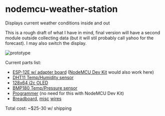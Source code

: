 # nodemcu-weather-station
Displays current weather conditions inside and out

This is a rough draft of what I have in mind, final version will have a second module outside collecting data (but it will stil probably call yahoo for the forecast). I may also switch the display.

![prototype](https://raw.githubusercontent.com/nfriedly/nodemcu-weather-station/master/media/prototpe-1.jpg)

Current parts list:
* [ESP-12E w/ adapter board](http://www.electrodragon.com/product/esp8266-smd-adapter-board/) ([NodeMCU Dev Kit](http://www.electrodragon.com/product/nodemcu-lua-amica-r2-esp8266-wifi-board/) would also work here)
* [DHT11 Temp/Humidity sensor](http://www.electrodragon.com/product/humidity-and-temperature-sensor-dht11/)
* [128x64 i2c OLED](http://www.electrodragon.com/product/0-96-12864-oled-display-iicspi/)
* [BMP180 Temp/Pressure sensor](http://www.electrodragon.com/product/bmp180-barometric-pressure-sensor-board/)
* [Programmer](http://www.electrodragon.com/product/cp2102-usb-ttl-uart-module-v2/) (no need for this with NodeMCU Dev Kit)
* [Breadboard](http://www.electrodragon.com/product/breadboard-wside-power-channels/), [misc](http://www.electrodragon.com/product/prototype-cable-female-and-male-end-40p/) [wires](http://www.electrodragon.com/product/jumper-wire-60-70-pcs/)

Total cost: ~$25-30 w/ shipping
